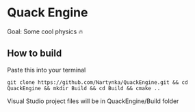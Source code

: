 # Quack Engine

Goal: Some cool physics 🔥

## How to build
Paste this into your terminal
```
git clone https://github.com/Nartynka/QuackEngine.git && cd QuackEngine && mkdir Build && cd Build && cmake ..
```
Visual Studio project files will be in QuackEngine/Build folder
